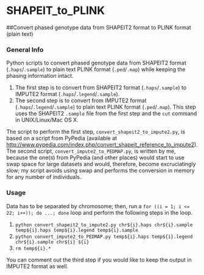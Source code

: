 # SHAPEIT_to_PLINK
##Convert phased genotype data from SHAPEIT2 format to PLINK format (plain text)

### General Info
Python scripts to convert phased genotype data from SHAPEIT2 format (`.haps`/`.sample`) to plain text PLINK format (`.ped`/`.map`) while
keeping the phasing information intact.
   1. The first step is to convert from SHAPEIT2 format (`.haps`/`.sample`) to IMPUTE2 format (`.haps`/`.legend`/`.sample`).
   2. The second step is to convert from IMPUTE2 format (`.haps`/`.legend`/`.sample`) to plain text PLINK format (`.ped`/`.map`).
   This step uses the SHAPEIT2 `.sample` file from the first step and the `cut` command in UNIX/Linux/Mac OS X.

The script to perform the first step, `convert_shapeit2_to_impute2.py`, is based on a script from PyPedia (available at
http://www.pypedia.com/index.php/convert_shapeit_reference_to_impute2). The second script, `convert_impute2_to_PEDMAP.py`, is written by me, because the one(s) from PyPedia (and other places) would start to use swap space for large datasets and would, therefore, become
excruciatingly slow; my script avoids using swap and performs the conversion in memory for any number of individuals.

### Usage
Data has to be separated by chromosome; then, run a `for ((i = 1; i <= 22; i++)); do ...; done` loop and perform the following steps in the loop.
   1. `python convert_shapeit2_to_impute2.py chr${i}.haps chr${i}.sample temp${i}.haps temp${i}.legend temp${i}.sample`
   2. `python convert_impute2_to_PEDMAP.py temp${i}.haps temp${i}.legend chr${i}.sample chr${i} ${i}`
   3. `rm temp${i}.*`

You can comment out the third step if you would like to keep the output in IMPUTE2 format as well.
